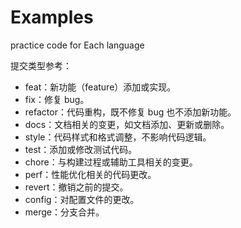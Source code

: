 # Examples
practice code for Each language

提交类型参考：
- feat：新功能（feature）添加或实现。
- fix：修复 bug。
- refactor：代码重构，既不修复 bug 也不添加新功能。
- docs：文档相关的变更，如文档添加、更新或删除。
- style：代码样式和格式调整，不影响代码逻辑。
- test：添加或修改测试代码。
- chore：与构建过程或辅助工具相关的变更。
- perf：性能优化相关的代码更改。
- revert：撤销之前的提交。
- config：对配置文件的更改。
- merge：分支合并。
